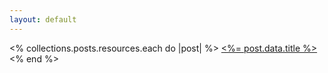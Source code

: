 ```yaml
---
layout: default
---
```


<% collections.posts.resources.each do |post| %>
<a href="<%=post.relative_url%>"><%= post.data.title %></a>
<br />
<% end %>
